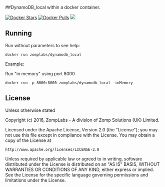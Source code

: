 ##DynamoDB_local within a docker container.

[![Docker Stars](https://img.shields.io/docker/stars/zomplabs/dynamodb_local.svg)](https://hub.docker.com/r/zomplabs/zomplabs/dynamodb_local)
[![Docker Pulls](https://img.shields.io/docker/pulls/zomplabs/dynamodb_local.svg)](https://hub.docker.com/r/zomplabs/dynamodb_local)
[![](https://imagelayers.io/badge/zomplabs/dynamodb_local:latest.svg)](https://imagelayers.io/?images=zomplabs/dynamodb_local:latest)

## Running
Run without parameters to see help:
```
docker run zomplabs/dynamodb_local
```

Example:

Run "in memory" using port 8000
```
docker run -p 8000:8000 zomplabs/dynamodb_local -inMemory
```

## License
Unless otherwise stated

Copyright (c) 2016, ZompLabs - A division of Zomp Solutions (UK) Limited.

Licensed under the Apache License, Version 2.0 (the "License");
you may not use this file except in compliance with the License.
You may obtain a copy of the License at

    http://www.apache.org/licenses/LICENSE-2.0

Unless required by applicable law or agreed to in writing, software
distributed under the License is distributed on an "AS IS" BASIS,
WITHOUT WARRANTIES OR CONDITIONS OF ANY KIND, either express or implied.
See the License for the specific language governing permissions and
limitations under the License.
